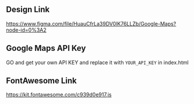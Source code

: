 ## Design Link

https://www.figma.com/file/HuauCfrLa39DV0lK76LLZb/Google-Maps?node-id=0%3A2

## Google Maps API Key

GO and get your own API KEY and replace it with `YOUR_API_KEY` in index.html



## FontAwesome Link

https://kit.fontawesome.com/c939d0e917.js

